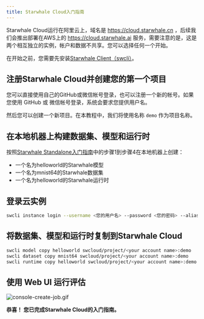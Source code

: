 ```yaml
---
title: Starwhale Cloud入门指南
---
```


Starwhale Cloud运行在阿里云上，域名是 <https://cloud.starwhale.cn> ，后续我们会推出部署在AWS上的 <https://cloud.starwhale.ai> 服务，需要注意的是，这是两个相互独立的实例，帐户和数据不共享。您可以选择任何一个开始。

在开始之前，您需要先安装[Starwhale Client（swcli）](../swcli)。

## 注册Starwhale Cloud并创建您的第一个项目

您可以直接使用自己的GitHub或微信帐号登录，也可以注册一个新的帐号。如果您使用 GitHub 或 微信帐号登录，系统会要求您提供用户名。

然后您可以创建一个新项目。在本教程中，我们将使用名称 `demo` 作为项目名称。

## 在本地机器上构建数据集、模型和运行时

按照[Starwhale Standalone入门指南](standalone)中的步骤1到步骤4在本地机器上创建：

- 一个名为helloworld的Starwhale模型
- 一个名为mnist64的Starwhale数据集
- 一个名为helloworld的Starwhale运行时

## 登录云实例

```bash
swcli instance login --username <您的用户名> --password <您的密码> --alias swcloud https://cloud.starwhale.cn
```

## 将数据集、模型和运行时复制到Starwhale Cloud

```bash
swcli model copy helloworld swcloud/project/<your account name>:demo
swcli dataset copy mnist64 swcloud/project/<your account name>:demo
swcli runtime copy helloworld swcloud/project/<your account name>:demo
```

## 使用 Web UI 运行评估

![console-create-job.gif](https://starwhale-examples.oss-cn-beijing.aliyuncs.com/docs/console-create-job.gif)

**恭喜！ 您已完成Starwhale Cloud的入门指南。**
